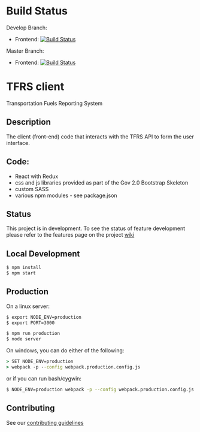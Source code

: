 # Build Status
Develop Branch: 
- Frontend: [![Build Status](https://jenkins-mem-tfrs-tools.pathfinder.gov.bc.ca/buildStatus/icon?job=mem-tfrs-tools-develop-client-pipeline)](https://jenkins-mem-tfrs-tools.pathfinder.gov.bc.ca/job/mem-tfrs-tools-develop-client-pipeline)

Master Branch:
- Frontend: [![Build Status](https://jenkins-mem-tfrs-tools.pathfinder.gov.bc.ca/buildStatus/icon?job=mem-tfrs-tools-master-client-pipeline)](https://jenkins-mem-tfrs-tools.pathfinder.gov.bc.ca/job/mem-tfrs-tools-master-client-pipeline)

# TFRS client

Transportation Fuels Reporting System

## Description

The client (front-end) code that interacts with the TFRS API to form the user interface.

## Code:

* React with Redux
* css and js libraries provided as part of the Gov 2.0 Bootstrap Skeleton
* custom SASS
* various npm modules - see package.json

## Status

This project is in development. To see the status of feature development please refer to the features page on the project [wiki](https://github.com/bcgov/tfrs/wiki/features)

## Local Development

```bash
$ npm install
$ npm start
```


## Production
On a linux server:
```bash
$ export NODE_ENV=production
$ export PORT=3000

$ npm run production
$ node server
```

On windows, you can do either of the following:
```bat
> SET NODE_ENV=production
> webpack -p --config webpack.production.config.js
```
or if you can run bash/cygwin:
```bash
$ NODE_ENV=production webpack -p --config webpack.production.config.js
```

## Contributing
See our [contributing guidelines](contributing.md)
